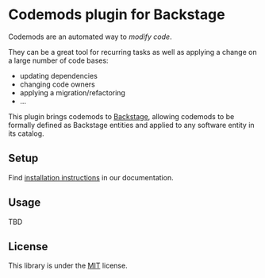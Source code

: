 # Codemods plugin for Backstage

Codemods are an automated way to _modify code_.

They can be a great tool for recurring tasks as well as applying a change on a
large number of code bases:

- updating dependencies
- changing code owners
- applying a migration/refactoring
- …

This plugin brings codemods to [Backstage](https://backstage.io/), allowing
codemods to be formally defined as Backstage entities and applied to any
software entity in its catalog.

## Setup

Find [installation instructions](./docs/index.md#installation) in our documentation.

## Usage

TBD

## License

This library is under the [MIT](LICENSE) license.
